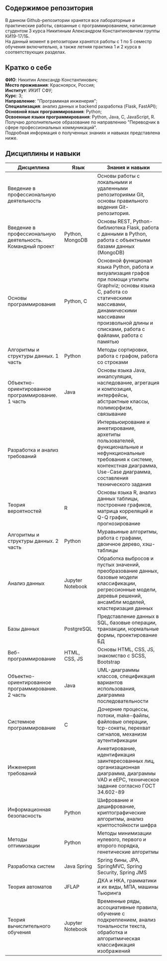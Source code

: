 ## Содержимое репозитория
В данном Github-репозитории хранятся все лабораторные и практические работы, связанные с программированием, написанные студентом 3 курса Никитиным Александром Константиновичем группы КИ19-17/1Б.\
На данный момент в репозитории хранятся работы с 1 по 5 семестр обучения включительно, а также летняя практика 1 и 2 курса в соответствующих разделах.
## Кратко о себе
**ФИО**: Никитин Александр Константинович;\
**Место проживания**: Красноярск, Россия;\
**Институт**: ИКИТ СФУ;\
**Курс**: 3;\
**Направление**: "Программная инженерия";\
**Специализация**: анализ данных и backend разработка (Flask, FastAPI);\
**Основной язык программирования**: Python;\
**Освоенные языки программирования**: Python, Java, C, JavaScript, R.\
Получаю дополнительное образование по направлению "Переводчик в сфере профессиональных коммуникаций". \
Подробная информация о полученных знаниях и навыках представлена ниже.
## Дисциплины и навыки
| Дисциплина                                                  	| Язык             	| Знания и навыки                                                                                                                                                                                                                         	|
|-------------------------------------------------------------	|------------------	|-----------------------------------------------------------------------------------------------------------------------------------------------------------------------------------------------------------------------------------------	|
| Введение в профессиональную деятельность                    	|                  	| Основы работы с локальными и удаленными репозиториями Git, основы правильного ведения Git-репозитория.                                                                                                                                  	|
| Введение в профессиональную  деятельность. Командный проект 	| Python, MongoDB  	| Основы REST, Python-библиотека Flask, работа с данными в Python, работа с объектными базами данных (MongoDB)                                                                                                                            	|
| Основы программирования                                     	| Python, C        	| Основной функционал языка Python, работа и визуализация графов при помощи утилиты Graphviz; основы языка C, работа со статическими массивами, динамическими массивами произвольной длины и списками, работа с файлами, работа с памятью 	|
| Алгоритмы и структуры данных. 1 часть                       	| Python           	| Методы сортировки, работа с графом, работа со строками                                                                                                                                                                                  	|
| Объектно-ориентированное  программирование. 1 часть         	| Java             	| Основы языка Java, инкапсуляция, наследование, агрегация и композиция, интерфейсы, абстрактные классы, полиморфизм, связывание                                                                                                          	|
| Разработка и анализ требований                              	|                  	| Интервьюирование и анкетирование, архетипы пользователей, функциональные и нефункциональные требования к системе, контекстная диаграмма, Use-Case диаграмма, составления технического задания                                           	|
| Теория вероятностей                                         	| R                	| Основы языка R, анализ данных таблицы, построение графиков, матрица корреляций и Q-Q график, прогнозирование                                                                                                                            	|
| Алгоритмы и структуры данных. 2 часть                       	| Python           	| Муравьиные алгоритмы, работа с графами, двоичное дерево, хэш-таблицы                                                                                                                                                                    	|
| Анализ данных                                               	| Jupyter Notebook 	| Обработка выбросов и пустых значений, преобразование данных, базовые модели классификации, регрессионные модели, деревья решений, ансамбли моделей, кластеризация данных                                                                	|
| Базы данных                                                 	| PostgreSQL       	| Представление данных в SQL, базовые операции, транзакции, нормальные формы, проектирование БД                                                                                                                                           	|
| Веб-программирование                                        	| HTML, CSS, JS    	| Основы HTML, CSS, JS, знакомство с SCSS, Bootstrap                                                                                                                                                                                      	|
| Объектно-ориентированное  программирование. 2 часть         	| Java             	| UML-диаграммы классов, спецификация вариантов использования, диаграмма последовательности                                                                                                                                               	|
| Системное программирование                                  	| C                	| Дочерние процессы, потоки, make-файлы, файловые операции, tcp-сокеты, перехват сигналов, механизм аутентификации                                                                                                                        	|
| Инженерия требований                                        	|                  	| Анкетирование, идентификация заинтересованных лиц, организационная диаграмма, диаграммы VAD и eEPC, техническое задание согласно ГОСТ 34.602-89                                                                                         	|
| Информационная безопасность                                 	| Python           	| Шифрование и дешифрование, криптографические алгоритмы, анализ криптостойкости шифра                                                                                                                                                    	|
| Методы оптимизации                                          	| Python           	| Методы минимизации нулевого, первого и второго порядка, генетические алгоритмы                                                                                                                                                          	|
| Разработка систем                                           	| Java Spring      	| Spring бины, JPA, SpringMVC, Spring Security, Spring JMS                                                                                                                                                                                	|
| Теория автоматов                                            	| JFLAP            	| ДКА и НКА, грамматики и их виды, МПА, машины Тьюринга                                                                                                                                                                                   	|
| Теория вычислительного обучения                             	| Jupyter Notebook 	| Временные ряды, ассоциативные правила, обучение с подкреплением, анализ тональности текста, обработка и алгоритмическая классификация изображений                                                                                       	|
